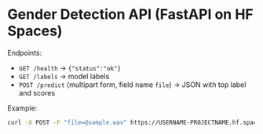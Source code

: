 # Gender Detection API (FastAPI on HF Spaces)

Endpoints:
- `GET /health` → `{"status":"ok"}`
- `GET /labels` → model labels
- `POST /predict` (multipart form, field name `file`) → JSON with top label and scores

Example:
```bash
curl -X POST -F "file=@sample.wav" https://USERNAME-PROJECTNAME.hf.space/predict
```
